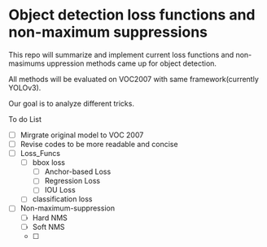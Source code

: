 # Object detection loss functions and non-maximum suppressions

This repo will summarize and implement current loss functions and non-masimums uppression methods came up for object detection.

All methods will be evaluated on VOC2007 with same framework(currently YOLOv3).

Our goal is to analyze different tricks.

To do List

+ [ ] Mirgrate original model to VOC 2007
+ [ ] Revise codes to be more readable and concise
+ [ ] Loss_Funcs
  + [ ] bbox loss 
    + [ ] Anchor-based Loss
    + [ ] Regression Loss
    + [ ] IOU Loss
  + [ ] classification loss
+ [ ] Non-maximum-suppression
  + [ ] Hard NMS
  + [ ] Soft NMS
  + [ ]    